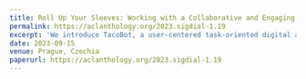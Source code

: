 ```yaml
---
title: Roll Up Your Sleeves: Working with a Collaborative and Engaging Task Oriented Dialogue System conference: ACL/ISCA Special Interest Group on Discourse and Dialogue - SIGDIAL 2023(https://aclanthology.org/2023.sigdial-1.19/)
permalink: https://aclanthology.org/2023.sigdial-1.19
excerpt: 'We introduce TacoBot, a user-centered task-oriented digital assistant designed to guide users through complex real-world tasks with multiple steps. Covering a wide range of cooking and how-to tasks, we aim to deliver a collaborative and engaging dialogue experience. Equipped with language understanding, dialogue management, and response generation components supported by a robust search engine, TacoBot ensures efficient task assistance.'
date: 2023-09-15
venue: Prague, Czechia
paperurl: https://aclanthology.org/2023.sigdial-1.19
---
```

